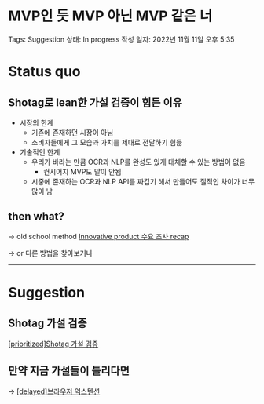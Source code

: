 # MVP인 듯 MVP 아닌 MVP 같은 너

Tags: Suggestion
상태: In progress
작성 일자: 2022년 11월 11일 오후 5:35

# Status quo

## Shotag로 lean한 가설 검증이 힘든 이유

- 시장의 한계
    - 기존에 존재하던 시장이 아님
    - 소비자들에게 그 모습과 가치를 제대로 전달하기 힘듦
- 기술적인 한계
    - 우리가 바라는 만큼 OCR과 NLP를 완성도 있게 대체할 수 있는 방법이 없음
        - 컨시어지 MVP도 말이 안됨
    - 시중에 존재하는 OCR과 NLP API를 짜깁기 해서 만들어도 질적인 차이가 너무 많이 남

## then what?

→ old school method [Innovative product 수요 조사 recap](Innovative%20product%20%E1%84%89%E1%85%AE%E1%84%8B%E1%85%AD%20%E1%84%8C%E1%85%A9%E1%84%89%E1%85%A1%20recap%20ca015a50e20f4d318f5249b040598518.md) 

→ or 다른 방법을 찾아보거나

---

# Suggestion

## Shotag 가설 검증

[[prioritized]Shotag 가설 검증](%5Bprioritized%5DShotag%20%E1%84%80%E1%85%A1%E1%84%89%E1%85%A5%E1%86%AF%20%E1%84%80%E1%85%A5%E1%86%B7%E1%84%8C%E1%85%B3%E1%86%BC%2098cbf591c2544ff98e2258106befc0f1.md) 

## 만약 지금 가설들이 틀리다면

→ [[delayed]브라우저 익스텐션](%5Bdelayed%5D%E1%84%87%E1%85%B3%E1%84%85%E1%85%A1%E1%84%8B%E1%85%AE%E1%84%8C%E1%85%A5%20%E1%84%8B%E1%85%B5%E1%86%A8%E1%84%89%E1%85%B3%E1%84%90%E1%85%A6%E1%86%AB%E1%84%89%E1%85%A7%E1%86%AB%20abfebf5955e849b59b0dda8ce35a630a.md)